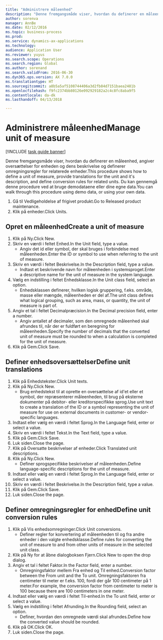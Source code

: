 ```yaml
--- 
title: "Administrere måleenhed"
description: "Denne fremgangsmåde viser, hvordan du definerer en måleenhed, angiver oversættelser for enheden og dens beskrivelse og definerer omregningsregler for relaterede enheder."
author: sorenva
manager: AnnBe
ms.date: 02/12/2016
ms.topic: business-process
ms.prod: 
ms.service: dynamics-ax-applications
ms.technology: 
audience: Application User
ms.reviewer: yuyus
ms.search.scope: Operations
ms.search.region: Global
ms.author: sorenand
ms.search.validFrom: 2016-06-30
ms.dyn365.ops.version: AX 7.0.0
ms.translationtype: HT
ms.sourcegitcommit: a8b5a5af5108744406a3d2fb84d7151baea2481b
ms.openlocfilehash: f9fc2374bb80126e092929182a2c4c8fc8aba9f5
ms.contentlocale: da-dk
ms.lasthandoff: 04/13/2018

---
```

# <a name="manage-unit-of-measure"></a><span data-ttu-id="d8fdd-103">Administrere måleenhed</span><span class="sxs-lookup"><span data-stu-id="d8fdd-103">Manage unit of measure</span></span>

[!INCLUDE [task guide banner](../../includes/task-guide-banner.md)]

<span data-ttu-id="d8fdd-104">Denne fremgangsmåde viser, hvordan du definerer en måleenhed, angiver oversættelser for enheden og dens beskrivelse og definerer omregningsregler for relaterede enheder.</span><span class="sxs-lookup"><span data-stu-id="d8fdd-104">This procedure shows how to define a unit of measure, provide translations for the unit and it's description, and define conversion rules for related units.</span></span> <span data-ttu-id="d8fdd-105">Du kan gennemgå denne procedure ved at bruge demodataene eller dine egne data.</span><span class="sxs-lookup"><span data-stu-id="d8fdd-105">You can walk through this procedure using demo data, or using your own data.</span></span>

1. <span data-ttu-id="d8fdd-106">Gå til Vedligeholdelse af frigivet produkt.</span><span class="sxs-lookup"><span data-stu-id="d8fdd-106">Go to Released product maintenance.</span></span>
2. <span data-ttu-id="d8fdd-107">Klik på enheder.</span><span class="sxs-lookup"><span data-stu-id="d8fdd-107">Click Units.</span></span>

## <a name="create-a-unit-of-measure"></a><span data-ttu-id="d8fdd-108">Opret en måleenhed</span><span class="sxs-lookup"><span data-stu-id="d8fdd-108">Create a unit of measure</span></span>
1. <span data-ttu-id="d8fdd-109">Klik på Ny.</span><span class="sxs-lookup"><span data-stu-id="d8fdd-109">Click New.</span></span>
2. <span data-ttu-id="d8fdd-110">Skriv en værdi i feltet Enhed.</span><span class="sxs-lookup"><span data-stu-id="d8fdd-110">In the Unit field, type a value.</span></span>
    * <span data-ttu-id="d8fdd-111">Angiv det id eller symbol, der skal bruges i forbindelse med måleenheden.</span><span class="sxs-lookup"><span data-stu-id="d8fdd-111">Enter the ID or symbol to use when referring to the unit of measure.</span></span>  
3. <span data-ttu-id="d8fdd-112">Skriv en værdi i feltet Beskrivelse.</span><span class="sxs-lookup"><span data-stu-id="d8fdd-112">In the Description field, type a value.</span></span>
    * <span data-ttu-id="d8fdd-113">Indtast et beskrivende navn for måleenheden i systemsproget.</span><span class="sxs-lookup"><span data-stu-id="d8fdd-113">Enter a descriptive name for the unit of measure in the system language.</span></span>  
4. <span data-ttu-id="d8fdd-114">Vælg en indstilling i feltet Enhedsklasse.</span><span class="sxs-lookup"><span data-stu-id="d8fdd-114">In the Unit class field, select an option.</span></span>
    * <span data-ttu-id="d8fdd-115">Enhedsklassen definerer, hvilken logisk gruppering, f.eks. område, masse eller mængde, måleenheden er del af.</span><span class="sxs-lookup"><span data-stu-id="d8fdd-115">The unit class defines what logical grouping, such as area, mass, or quantity, the unit of measure is part of.</span></span>  
5. <span data-ttu-id="d8fdd-116">Angiv et tal i feltet Decimalpræcision.</span><span class="sxs-lookup"><span data-stu-id="d8fdd-116">In the Decimal precision field, enter a number.</span></span>
    * <span data-ttu-id="d8fdd-117">Angiv antallet af decimaler, som den omregnede måleenhed skal afrundes til, når der er fuldført en beregning for måleenheden.</span><span class="sxs-lookup"><span data-stu-id="d8fdd-117">Specify the number of decimals that the converted unit of measure must be rounded to when a calculation is completed for the unit of measure.</span></span>  
6. <span data-ttu-id="d8fdd-118">Klik på Gem.</span><span class="sxs-lookup"><span data-stu-id="d8fdd-118">Click Save.</span></span>

## <a name="define-unit-translations"></a><span data-ttu-id="d8fdd-119">Definer enhedsoversættelser</span><span class="sxs-lookup"><span data-stu-id="d8fdd-119">Define unit translations</span></span>
1. <span data-ttu-id="d8fdd-120">Klik på Enhedstekster.</span><span class="sxs-lookup"><span data-stu-id="d8fdd-120">Click Unit texts.</span></span>
2. <span data-ttu-id="d8fdd-121">Klik på Ny.</span><span class="sxs-lookup"><span data-stu-id="d8fdd-121">Click New.</span></span>
    * <span data-ttu-id="d8fdd-122">Brug enhedstekst til at oprette en oversættelse af id'et eller et symbol, der repræsenterer måleenheden, til brug på eksterne dokumenter på debitor- eller kreditorspecifikke sprog.</span><span class="sxs-lookup"><span data-stu-id="d8fdd-122">Use unit text to create a translation of the ID or a symbol representing the unit of measure for use on external documents in customer- or vendor-specific languages.</span></span>  
3. <span data-ttu-id="d8fdd-123">Indtast eller vælg en værdi i feltet Sprog.</span><span class="sxs-lookup"><span data-stu-id="d8fdd-123">In the Language field, enter or select a value.</span></span>
4. <span data-ttu-id="d8fdd-124">Skriv en værdi i feltet Tekst.</span><span class="sxs-lookup"><span data-stu-id="d8fdd-124">In the Text field, type a value.</span></span>
5. <span data-ttu-id="d8fdd-125">Klik på Gem.</span><span class="sxs-lookup"><span data-stu-id="d8fdd-125">Click Save.</span></span>
6. <span data-ttu-id="d8fdd-126">Luk siden.</span><span class="sxs-lookup"><span data-stu-id="d8fdd-126">Close the page.</span></span>
7. <span data-ttu-id="d8fdd-127">Klik på Oversatte beskrivelser af enheder.</span><span class="sxs-lookup"><span data-stu-id="d8fdd-127">Click Translated unit descriptions.</span></span>
8. <span data-ttu-id="d8fdd-128">Klik på Ny.</span><span class="sxs-lookup"><span data-stu-id="d8fdd-128">Click New.</span></span>
    * <span data-ttu-id="d8fdd-129">Definer sprogspecifikke beskrivelser af måleenheden.</span><span class="sxs-lookup"><span data-stu-id="d8fdd-129">Define language-specific descriptions for the unit of measure.</span></span>  
9. <span data-ttu-id="d8fdd-130">Indtast eller vælg en værdi i feltet Sprog.</span><span class="sxs-lookup"><span data-stu-id="d8fdd-130">In the Language field, enter or select a value.</span></span>
10. <span data-ttu-id="d8fdd-131">Skriv en værdi i feltet Beskrivelse.</span><span class="sxs-lookup"><span data-stu-id="d8fdd-131">In the Description field, type a value.</span></span>
11. <span data-ttu-id="d8fdd-132">Klik på Gem.</span><span class="sxs-lookup"><span data-stu-id="d8fdd-132">Click Save.</span></span>
12. <span data-ttu-id="d8fdd-133">Luk siden.</span><span class="sxs-lookup"><span data-stu-id="d8fdd-133">Close the page.</span></span>

## <a name="define-unit-conversion-rules"></a><span data-ttu-id="d8fdd-134">Definer omregningsregler for enhed</span><span class="sxs-lookup"><span data-stu-id="d8fdd-134">Define unit conversion rules</span></span>
1. <span data-ttu-id="d8fdd-135">Klik på Vis enhedsomregninger.</span><span class="sxs-lookup"><span data-stu-id="d8fdd-135">Click Unit conversions.</span></span>
    * <span data-ttu-id="d8fdd-136">Definer regler for konvertering af måleenheden til og fra andre enheder i den valgte enhedsklasse.</span><span class="sxs-lookup"><span data-stu-id="d8fdd-136">Define rules for converting the unit of measure to and from other units of measure in the selected unit class.</span></span>  
2. <span data-ttu-id="d8fdd-137">Klik på Ny for at åbne dialogboksen Fjern.</span><span class="sxs-lookup"><span data-stu-id="d8fdd-137">Click New to open the drop dialog.</span></span>
3. <span data-ttu-id="d8fdd-138">Angiv et tal i feltet Faktor.</span><span class="sxs-lookup"><span data-stu-id="d8fdd-138">In the Factor field, enter a number.</span></span>
    * <span data-ttu-id="d8fdd-139">Omregningsfaktor mellem Fra enhed og Til enhed.</span><span class="sxs-lookup"><span data-stu-id="d8fdd-139">Conversion factor between the From unit and the To unit.</span></span> <span data-ttu-id="d8fdd-140">Omregningsfaktoren fra centimeter til meter er f.eks. 100, fordi der går 100 centimeter på 1 meter.</span><span class="sxs-lookup"><span data-stu-id="d8fdd-140">For example, the conversion factor from centimeter to meter is 100 because there are 100 centimeters in one meter.</span></span>  
4. <span data-ttu-id="d8fdd-141">Indtast eller vælg en værdi i feltet Til-enhed.</span><span class="sxs-lookup"><span data-stu-id="d8fdd-141">In the To unit field, enter or select a value.</span></span>
5. <span data-ttu-id="d8fdd-142">Vælg en indstilling i feltet Afrunding.</span><span class="sxs-lookup"><span data-stu-id="d8fdd-142">In the Rounding field, select an option.</span></span>
    * <span data-ttu-id="d8fdd-143">Definer, hvordan den omregnede værdi skal afrundes.</span><span class="sxs-lookup"><span data-stu-id="d8fdd-143">Define how the converted value should be rounded.</span></span>  
6. <span data-ttu-id="d8fdd-144">Klik på OK.</span><span class="sxs-lookup"><span data-stu-id="d8fdd-144">Click OK.</span></span>
7. <span data-ttu-id="d8fdd-145">Luk siden.</span><span class="sxs-lookup"><span data-stu-id="d8fdd-145">Close the page.</span></span>


